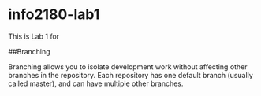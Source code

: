# info2180-lab1
This is Lab 1 for <Jon-Daniel Coombs>

##Branching

Branching allows you to isolate development work without affecting other branches in the repository. Each repository has one default branch (usually called master), and can have multiple other branches.
